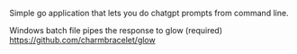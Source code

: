 Simple go application that lets you do chatgpt prompts from command line.

Windows batch file pipes the response to glow (required) https://github.com/charmbracelet/glow

